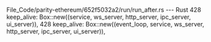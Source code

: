 File_Code/parity-ethereum/652f5032a2/run/run_after.rs --- Rust
428                 keep_alive: Box::new((service, ws_server, http_server, ipc_server, ui_server)),                                                          428                 keep_alive: Box::new((event_loop, service, ws_server, http_server, ipc_server, ui_server)),

